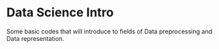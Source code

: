 # Data Science Intro 
Some basic codes that will introduce to fields of Data preprocessing and Data representation.
